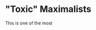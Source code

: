 <!--
Lord Jesus Christ
Son of God
Have mercy on me, a sinner
-->

# "Toxic" Maximalists

This is one of the most 










